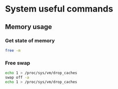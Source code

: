 # System useful commands

## Memory usage

### Get state of memory
```bash
free -m
```

### Free swap
```bash
echo 1 > /proc/sys/vm/drop_caches
swap off -a
echo 1 > /proc/sys/vm/drop_caches
```
